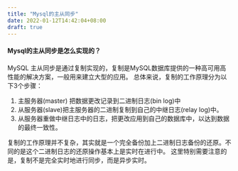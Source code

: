 ```yaml
---
title: "Mysql的主从同步"
date: 2022-01-12T14:42:04+08:00
draft: true
---
```


#### Mysql的主从同步是怎么实现的？

MySQL 主从同步是通过复制实现的，复制是MySQL数据库提供的一种高可用高性能的解决方案，一般用来建立大型的应用。
总体来说，复制的工作原理分为以下3个步骤：
1. 主服务器(master) 把数据更改记录到二进制日志(bin log)中
2. 从服务器(slave)把主服务器的二进制复制到自己的中继日志(relay log)中。
3. 从服务器重做中继日志中的日志，把更改应用到自己的数据库中，以达到数据的最终一致性。

复制的工作原理并不复杂，其实就是一个完全备份加上二进制日志备份的还原。不同的是这个二进制日志的还原操作基本上是实时在进行中。
这里特别需要注意的是，复制不是完全实时地进行同步，而是异步实时。

